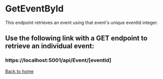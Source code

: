 # GetEventById

This endpoint retrieves an event using that event's unique eventId integer.


## Use the following link with a GET endpoint to retrieve an individual event:
### https://localhost:5001/api/Event/[eventId]

[Back to home](../../README.md)

